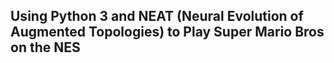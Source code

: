 <h2>Using Python 3 and NEAT (Neural Evolution of Augmented Topologies) to Play Super Mario Bros on the NES</h2>
